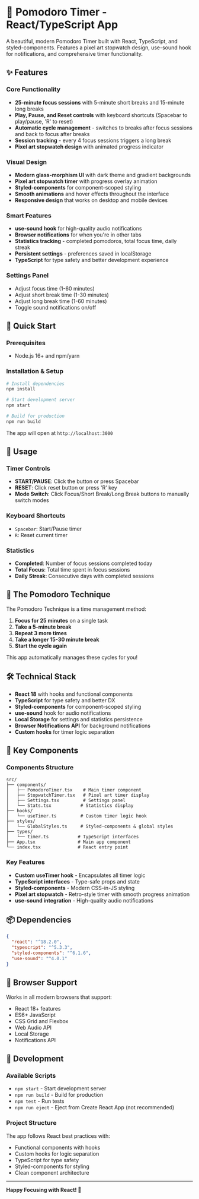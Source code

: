 # 🍅 Pomodoro Timer - React/TypeScript App

A beautiful, modern Pomodoro Timer built with React, TypeScript, and styled-components. Features a pixel art stopwatch design, use-sound hook for notifications, and comprehensive timer functionality.

## ✨ Features

### Core Functionality
- **25-minute focus sessions** with 5-minute short breaks and 15-minute long breaks
- **Play, Pause, and Reset controls** with keyboard shortcuts (Spacebar to play/pause, 'R' to reset)
- **Automatic cycle management** - switches to breaks after focus sessions and back to focus after breaks
- **Session tracking** - every 4 focus sessions triggers a long break
- **Pixel art stopwatch design** with animated progress indicator

### Visual Design
- **Modern glass-morphism UI** with dark theme and gradient backgrounds
- **Pixel art stopwatch timer** with progress overlay animation
- **Styled-components** for component-scoped styling
- **Smooth animations** and hover effects throughout the interface
- **Responsive design** that works on desktop and mobile devices

### Smart Features
- **use-sound hook** for high-quality audio notifications
- **Browser notifications** for when you're in other tabs
- **Statistics tracking** - completed pomodoros, total focus time, daily streak
- **Persistent settings** - preferences saved in localStorage
- **TypeScript** for type safety and better development experience

### Settings Panel
- Adjust focus time (1-60 minutes)
- Adjust short break time (1-30 minutes)  
- Adjust long break time (1-60 minutes)
- Toggle sound notifications on/off

## 🚀 Quick Start

### Prerequisites
- Node.js 16+ and npm/yarn

### Installation & Setup
```bash
# Install dependencies
npm install

# Start development server
npm start

# Build for production
npm run build
```

The app will open at `http://localhost:3000`

## 📱 Usage

### Timer Controls
- **START/PAUSE**: Click the button or press Spacebar
- **RESET**: Click reset button or press 'R' key
- **Mode Switch**: Click Focus/Short Break/Long Break buttons to manually switch modes

### Keyboard Shortcuts
- `Spacebar`: Start/Pause timer
- `R`: Reset current timer

### Statistics
- **Completed**: Number of focus sessions completed today
- **Total Focus**: Total time spent in focus sessions
- **Daily Streak**: Consecutive days with completed sessions

## 🎯 The Pomodoro Technique

The Pomodoro Technique is a time management method:

1. **Focus for 25 minutes** on a single task
2. **Take a 5-minute break**
3. **Repeat 3 more times**
4. **Take a longer 15-30 minute break**
5. **Start the cycle again**

This app automatically manages these cycles for you!

## 🛠️ Technical Stack

- **React 18** with hooks and functional components
- **TypeScript** for type safety and better DX
- **Styled-components** for component-scoped styling
- **use-sound** hook for audio notifications
- **Local Storage** for settings and statistics persistence
- **Browser Notifications API** for background notifications
- **Custom hooks** for timer logic separation

## 🎨 Key Components

### Components Structure
```
src/
├── components/
│   ├── PomodoroTimer.tsx    # Main timer component
│   ├── StopwatchTimer.tsx   # Pixel art timer display
│   ├── Settings.tsx         # Settings panel
│   └── Stats.tsx           # Statistics display
├── hooks/
│   └── useTimer.ts         # Custom timer logic hook
├── styles/
│   └── GlobalStyles.ts     # Styled-components & global styles
├── types/
│   └── timer.ts           # TypeScript interfaces
├── App.tsx                # Main app component
└── index.tsx              # React entry point
```

### Key Features
- **Custom useTimer hook** - Encapsulates all timer logic
- **TypeScript interfaces** - Type-safe props and state
- **Styled-components** - Modern CSS-in-JS styling
- **Pixel art stopwatch** - Retro-style timer with smooth progress animation
- **use-sound integration** - High-quality audio notifications

## 📦 Dependencies

```json
{
  "react": "^18.2.0",
  "typescript": "^5.3.3",
  "styled-components": "^6.1.6",
  "use-sound": "^4.0.1"
}
```

## 🌟 Browser Support

Works in all modern browsers that support:
- React 18+ features
- ES6+ JavaScript
- CSS Grid and Flexbox
- Web Audio API
- Local Storage
- Notifications API

## 🔧 Development

### Available Scripts
- `npm start` - Start development server
- `npm run build` - Build for production
- `npm test` - Run tests
- `npm run eject` - Eject from Create React App (not recommended)

### Project Structure
The app follows React best practices with:
- Functional components with hooks
- Custom hooks for logic separation
- TypeScript for type safety
- Styled-components for styling
- Clean component architecture

---

**Happy Focusing with React! 🍅**
